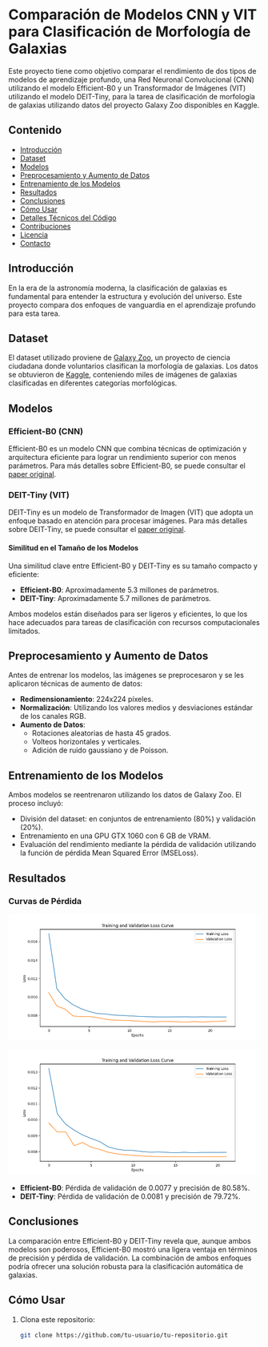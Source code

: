 # Comparación de Modelos CNN y VIT para Clasificación de Morfología de Galaxias

Este proyecto tiene como objetivo comparar el rendimiento de dos tipos de modelos de aprendizaje profundo, una Red Neuronal Convolucional (CNN) utilizando el modelo Efficient-B0 y un Transformador de Imágenes (VIT) utilizando el modelo DEIT-Tiny, para la tarea de clasificación de morfología de galaxias utilizando datos del proyecto Galaxy Zoo disponibles en Kaggle.

## Contenido

- [Introducción](#introducción)
- [Dataset](#dataset)
- [Modelos](#modelos)
- [Preprocesamiento y Aumento de Datos](#preprocesamiento-y-aumento-de-datos)
- [Entrenamiento de los Modelos](#entrenamiento-de-los-modelos)
- [Resultados](#resultados)
- [Conclusiones](#conclusiones)
- [Cómo Usar](#cómo-usar)
- [Detalles Técnicos del Código](#detalles-técnicos-del-código)
- [Contribuciones](#contribuciones)
- [Licencia](#licencia)
- [Contacto](#contacto)

## Introducción

En la era de la astronomía moderna, la clasificación de galaxias es fundamental para entender la estructura y evolución del universo. Este proyecto compara dos enfoques de vanguardia en el aprendizaje profundo para esta tarea.

## Dataset

El dataset utilizado proviene de [Galaxy Zoo](https://www.galaxyzoo.org/), un proyecto de ciencia ciudadana donde voluntarios clasifican la morfología de galaxias. Los datos se obtuvieron de [Kaggle](https://www.kaggle.com/), conteniendo miles de imágenes de galaxias clasificadas en diferentes categorías morfológicas.

## Modelos

### Efficient-B0 (CNN)

Efficient-B0 es un modelo CNN que combina técnicas de optimización y arquitectura eficiente para lograr un rendimiento superior con menos parámetros. Para más detalles sobre Efficient-B0, se puede consultar el [paper original](https://arxiv.org/pdf/1905.11946).

### DEIT-Tiny (VIT)

DEIT-Tiny es un modelo de Transformador de Imagen (VIT) que adopta un enfoque basado en atención para procesar imágenes. Para más detalles sobre DEIT-Tiny, se puede consultar el [paper original](https://arxiv.org/pdf/2012.12877).

#### Similitud en el Tamaño de los Modelos

Una similitud clave entre Efficient-B0 y DEIT-Tiny es su tamaño compacto y eficiente:

- **Efficient-B0**: Aproximadamente 5.3 millones de parámetros.
- **DEIT-Tiny**: Aproximadamente 5.7 millones de parámetros.

Ambos modelos están diseñados para ser ligeros y eficientes, lo que los hace adecuados para tareas de clasificación con recursos computacionales limitados.

## Preprocesamiento y Aumento de Datos

Antes de entrenar los modelos, las imágenes se preprocesaron y se les aplicaron técnicas de aumento de datos:

- **Redimensionamiento**: 224x224 píxeles.
- **Normalización**: Utilizando los valores medios y desviaciones estándar de los canales RGB.
- **Aumento de Datos**:
  - Rotaciones aleatorias de hasta 45 grados.
  - Volteos horizontales y verticales.
  - Adición de ruido gaussiano y de Poisson.

## Entrenamiento de los Modelos

Ambos modelos se reentrenaron utilizando los datos de Galaxy Zoo. El proceso incluyó:
- División del dataset: en conjuntos de entrenamiento (80%) y validación (20%).
- Entrenamiento en una GPU GTX 1060 con 6 GB de VRAM.
- Evaluación del rendimiento mediante la pérdida de validación utilizando la función de pérdida Mean Squared Error (MSELoss).

## Resultados

### Curvas de Pérdida

![Curva de Pérdida Efficient-B0](./CNN/efficient_1060.png)

![Curva de Pérdida DEIT-Tiny](./VIT/vit.png)

- **Efficient-B0**: Pérdida de validación de 0.0077 y precisión de 80.58%.
- **DEIT-Tiny**: Pérdida de validación de 0.0081 y precisión de 79.72%.

## Conclusiones

La comparación entre Efficient-B0 y DEIT-Tiny revela que, aunque ambos modelos son poderosos, Efficient-B0 mostró una ligera ventaja en términos de precisión y pérdida de validación. La combinación de ambos enfoques podría ofrecer una solución robusta para la clasificación automática de galaxias.

## Cómo Usar

1. Clona este repositorio:
   ```bash
   git clone https://github.com/tu-usuario/tu-repositorio.git
